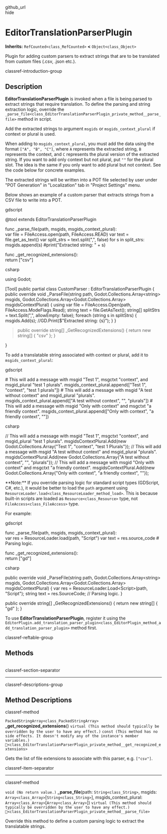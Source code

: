 github\_url  
hide

# EditorTranslationParserPlugin

**Inherits:** `RefCounted<class_RefCounted>` **&lt;**
`Object<class_Object>`

Plugin for adding custom parsers to extract strings that are to be
translated from custom files (.csv, .json etc.).

classref-introduction-group

## Description

**EditorTranslationParserPlugin** is invoked when a file is being parsed
to extract strings that require translation. To define the parsing and
string extraction logic, override the
`_parse_file<class_EditorTranslationParserPlugin_private_method__parse_file>`
method in script.

Add the extracted strings to argument `msgids` or
`msgids_context_plural` if context or plural is used.

When adding to `msgids_context_plural`, you must add the data using the
format `["A", "B", "C"]`, where `A` represents the extracted string, `B`
represents the context, and `C` represents the plural version of the
extracted string. If you want to add only context but not plural, put
`""` for the plural slot. The idea is the same if you only want to add
plural but not context. See the code below for concrete examples.

The extracted strings will be written into a POT file selected by user
under "POT Generation" in "Localization" tab in "Project Settings" menu.

Below shows an example of a custom parser that extracts strings from a
CSV file to write into a POT.

gdscript

@tool extends EditorTranslationParserPlugin

func \_parse\_file(path, msgids, msgids\_context\_plural):  
var file = FileAccess.open(path, FileAccess.READ) var text =
file.get\_as\_text() var split\_strs = text.split(",", false) for s in
split\_strs: msgids.append(s) \#print("Extracted string: " + s)

func \_get\_recognized\_extensions():  
return \["csv"\]

csharp

using Godot;

\[Tool\] public partial class CustomParser :
EditorTranslationParserPlugin { public override void \_ParseFile(string
path, Godot.Collections.Array&lt;string&gt; msgids,
Godot.Collections.Array&lt;Godot.Collections.Array&gt;
msgidsContextPlural) { using var file = FileAccess.Open(path,
FileAccess.ModeFlags.Read); string text = file.GetAsText(); string\[\]
splitStrs = text.Split(",", allowEmpty: false); foreach (string s in
splitStrs) { msgids.Add(s); //GD.Print($"Extracted string: {s}"); } }

> public override string\[\] \_GetRecognizedExtensions() { return new
> string\[\] { "csv" }; }

}

To add a translatable string associated with context or plural, add it
to `msgids_context_plural`:

gdscript

\# This will add a message with msgid "Test 1", msgctxt "context", and
msgid\_plural "test 1 plurals". msgids\_context\_plural.append(\["Test
1", "context", "test 1 plurals"\]) \# This will add a message with msgid
"A test without context" and msgid\_plural "plurals".
msgids\_context\_plural.append(\["A test without context", "",
"plurals"\]) \# This will add a message with msgid "Only with context"
and msgctxt "a friendly context". msgids\_context\_plural.append(\["Only
with context", "a friendly context", ""\])

csharp

// This will add a message with msgid "Test 1", msgctxt "context", and
msgid\_plural "test 1 plurals". msgidsContextPlural.Add(new
Godot.Collections.Array{"Test 1", "context", "test 1 Plurals"}); // This
will add a message with msgid "A test without context" and msgid\_plural
"plurals". msgidsContextPlural.Add(new Godot.Collections.Array{"A test
without context", "", "plurals"}); // This will add a message with msgid
"Only with context" and msgctxt "a friendly context".
msgidsContextPlural.Add(new Godot.Collections.Array{"Only with context",
"a friendly context", ""});

\*\*Note:\*\* If you override parsing logic for standard script types
(GDScript, C#, etc.), it would be better to load the `path` argument
using `ResourceLoader.load<class_ResourceLoader_method_load>`. This is
because built-in scripts are loaded as `Resource<class_Resource>` type,
not `FileAccess<class_FileAccess>` type.

For example:

gdscript

func \_parse\_file(path, msgids, msgids\_context\_plural):  
var res = ResourceLoader.load(path, "Script") var text =
res.source\_code \# Parsing logic.

func \_get\_recognized\_extensions():  
return \["gd"\]

csharp

public override void \_ParseFile(string path,
Godot.Collections.Array&lt;string&gt; msgids,
Godot.Collections.Array&lt;Godot.Collections.Array&gt;
msgidsContextPlural) { var res = ResourceLoader.Load&lt;Script&gt;(path,
"Script"); string text = res.SourceCode; // Parsing logic. }

public override string\[\] \_GetRecognizedExtensions() { return new
string\[\] { "gd" }; }

To use **EditorTranslationParserPlugin**, register it using the
`EditorPlugin.add_translation_parser_plugin<class_EditorPlugin_method_add_translation_parser_plugin>`
method first.

classref-reftable-group

## Methods

<table>
<tbody>
<tr>
</tr>
<tr>
</tr>
</tbody>
</table>

classref-section-separator

------------------------------------------------------------------------

classref-descriptions-group

## Method Descriptions

classref-method

`PackedStringArray<class_PackedStringArray>`
**\_get\_recognized\_extensions**()
`virtual (This method should typically be overridden by the user to have any effect.)`
`const (This method has no side effects. It doesn't modify any of the instance's member variables.)`
`🔗<class_EditorTranslationParserPlugin_private_method__get_recognized_extensions>`

Gets the list of file extensions to associate with this parser, e.g.
`["csv"]`.

classref-item-separator

------------------------------------------------------------------------

classref-method

`void (No return value.)` **\_parse\_file**(path:
`String<class_String>`, msgids:
`Array<class_Array>`\[`String<class_String>`\], msgids\_context\_plural:
`Array<class_Array>`\[`Array<class_Array>`\])
`virtual (This method should typically be overridden by the user to have any effect.)`
`🔗<class_EditorTranslationParserPlugin_private_method__parse_file>`

Override this method to define a custom parsing logic to extract the
translatable strings.
